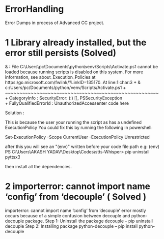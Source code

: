 # ErrorHandling
Error Dumps in process of Advanced CC project.

# 1 Library already installed, but the error still persists (Solved)
& : File C:\Users\pc\Documents\python\venv\Scripts\Activate.ps1 cannot be loaded because running scripts is 
    disabled on this system. For more information, see about_Execution_Policies at 
    https:/go.microsoft.com/fwlink/?LinkID=135170.
    At line:1 char:3
    + & c:/Users/pc/Documents/python/venv/Scripts/Activate.ps1
    +   ~~~~~~~~~~~~~~~~~~~~~~~~~~~~~~~~~~~~~~~~~~~~~~~~~~~~~~
        + CategoryInfo          : SecurityError: (:) [], PSSecurityException       
        + FullyQualifiedErrorId : UnauthorizedAccessenter code here

Solution :

This is because the user your running the script as has a undefined ExecutionPolicy You could fix this by running the following in powershell:

Set-ExecutionPolicy -Scope CurrentUser -ExecutionPolicy Unrestricted

after this you will see an "(env)" written before your code file path e.g:
(env) PS C:\Users\AKASH YADAV\Desktop\Codes\stts-Whisper> pip uninstall pyttsx3

then install all the dependencies.

# 2 importerror: cannot import name ‘config’ from ‘decouple’ ( Solved )
importerror: cannot import name ‘config’ from ‘decouple’ error mostly occurs because of a simple confusion between decouple and python-decouple package.
Step 1: Uninstall the package decouple – pip uninstall decouple
Step 2: Installing package python-decouple – pip install python-decouple

